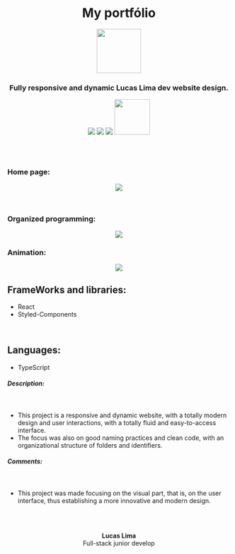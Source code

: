<h1 align="center">My portfólio</h1>

<p align="center">
    <img src="https://user-images.githubusercontent.com/99892157/166393950-a249134d-a59c-4fd7-b9fa-d14d8a0455b9.svg" width="100px"/>
</p>
<h3 align="center">Fully responsive and dynamic Lucas Lima dev website design.</h3>
<p align="center">
  <img src="https://img.shields.io/badge/Status-Development-green"/>
  <img src="https://img.shields.io/github/issues/LucasLima004/MyPortfolio"/>
  <img src="https://img.shields.io/github/license/LucasLima004/MyPortfolio"/>
  <a target="_blank" href="https://api.whatsapp.com/send?phone=5581992160054&text=Ol%C3%A1%2C%20estou%20interessado(a)%20nos%20seus%20servi%C3%A7os.">
     <img src="https://img.shields.io/badge/WhatsApp-25D366?style=for-the-badge&logo=whatsapp&logoColor=white" width="80px"/>
  </a>
</p>
<br>
<br>
<h3>Home page:</h3>
  <p align="center">      
    <img src="https://github.com/user-attachments/assets/01d8a75b-eaca-4826-925b-11f66cc600f7"/>
  </p>
<br>
<h3>Organized programming:</h3>
  <p align="center">
    <img src="https://github.com/user-attachments/assets/55f4a8ad-b801-44ae-9afe-f752c419c61d"/>
  </p>
<h3>Animation:</h3>
  <p align="center">
    <img src="https://github.com/user-attachments/assets/90e4720f-3b45-402f-a6b1-b8ba3de2d0fe"/>
  </p>

<h2>FrameWorks and libraries:</h2>
<ul>
  <li>React</li>
  <li>Styled-Components</li>
</ul>
<br>
<h2>Languages:</h2>
<ul>
  <li>TypeScript</li>
</ul>

<h5>Description:</h5><br>
<ul>
  <li>
    This project is a responsive and dynamic website, with a totally modern design and user interactions, with a totally fluid and easy-to-access interface.
  </li>
  <li>
    The focus was also on good naming practices and clean code, with an organizational structure of folders and identifiers.
  </li>
</ul>

<h5>Comments:</h5><br>
<ul>
  <li>This project was made focusing on the visual part, that is, on the user interface, thus establishing a more innovative and modern design.</li>
</ul>
<br>
<br>

<p align="center">
  <b>Lucas Lima</b>
            <br>
Full-stack junior develop

</p>
